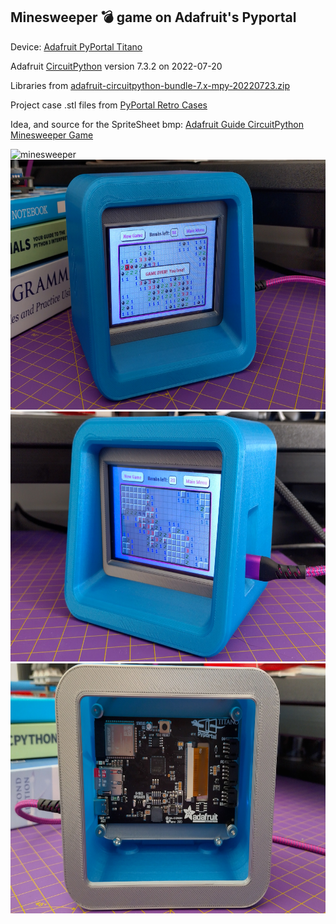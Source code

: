 ## Minesweeper 💣 game on Adafruit's Pyportal 

Device: [Adafruit PyPortal Titano](https://www.adafruit.com/product/4444)

Adafruit [CircuitPython](https://circuitpython.org/) version 7.3.2 on 2022-07-20

Libraries from [adafruit-circuitpython-bundle-7.x-mpy-20220723.zip](https://circuitpython.org/libraries)

Project case .stl files from [PyPortal Retro Cases](https://learn.adafruit.com/pyportal-retro-compys/)

Idea, and source for the SpriteSheet bmp: [Adafruit Guide CircuitPython Minesweeper Game](https://learn.adafruit.com/circuitpython-pyportal-minesweeper-game)


<img src='https://github.com/snkYmkrct/CircuitPython_Projects/blob/main/MineSweeper%20on%20PyPortal/Images/Minesweeper.png' alt='minesweeper' height='400'> 

<img src='https://github.com/snkYmkrct/CircuitPython_Projects/blob/main/MineSweeper%20on%20PyPortal/Images/Titano__.png' alt='minesweeper' height='400'> 

<img src='https://github.com/snkYmkrct/CircuitPython_Projects/blob/main/MineSweeper%20on%20PyPortal/Images/Titano_.png' alt='minesweeper' height='400'> 

<img src='https://github.com/snkYmkrct/CircuitPython_Projects/blob/main/MineSweeper%20on%20PyPortal/Images/Titano.png' alt='minesweeper' height='400'> 
